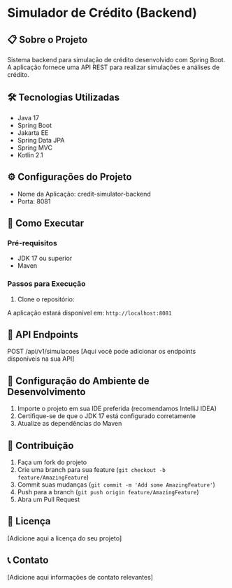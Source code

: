# Simulador de Crédito (Backend)

## 📋 Sobre o Projeto
Sistema backend para simulação de crédito desenvolvido com Spring Boot. A aplicação fornece uma API REST para realizar simulações e análises de crédito.

## 🛠️ Tecnologias Utilizadas
- Java 17
- Spring Boot
- Jakarta EE
- Spring Data JPA
- Spring MVC
- Kotlin 2.1

## ⚙️ Configurações do Projeto
- Nome da Aplicação: credit-simulator-backend
- Porta: 8081

## 🚀 Como Executar

### Pré-requisitos
- JDK 17 ou superior
- Maven

### Passos para Execução
1. Clone o repositório:


A aplicação estará disponível em: `http://localhost:8081`
## 📝 API Endpoints
POST /api/v1/simulacoes
[Aqui você pode adicionar os endpoints disponíveis na sua API]
## 🔧 Configuração do Ambiente de Desenvolvimento
1. Importe o projeto em sua IDE preferida (recomendamos IntelliJ IDEA)
2. Certifique-se de que o JDK 17 está configurado corretamente
3. Atualize as dependências do Maven

## 👥 Contribuição
1. Faça um fork do projeto
2. Crie uma branch para sua feature (`git checkout -b feature/AmazingFeature`)
3. Commit suas mudanças (`git commit -m 'Add some AmazingFeature'`)
4. Push para a branch (`git push origin feature/AmazingFeature`)
5. Abra um Pull Request

## 📄 Licença
[Adicione aqui a licença do seu projeto]
## 📞 Contato
[Adicione aqui informações de contato relevantes]